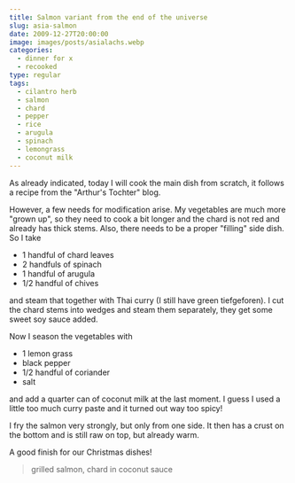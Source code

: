 ```yaml
---
title: Salmon variant from the end of the universe
slug: asia-salmon
date: 2009-12-27T20:00:00
image: images/posts/asialachs.webp
categories: 
  - dinner for x
  - recooked
type: regular
tags: 
  - cilantro herb
  - salmon
  - chard
  - pepper
  - rice
  - arugula
  - spinach
  - lemongrass
  - coconut milk
---
```


As already indicated, today I will cook the main dish from scratch, it follows a recipe from the "Arthur's Tochter" blog.

However, a few needs for modification arise. My vegetables are much more "grown up", so they need to cook a bit longer and the chard is not red and already has thick stems. Also, there needs to be a proper "filling" side dish. So I take

* 1 handful of chard leaves 
* 2 handfuls of spinach 
* 1 handful of arugula 
* 1/2 handful of chives

and steam that together with Thai curry (I still have green tiefgeforen). I cut the chard stems into wedges and steam them separately, they get some sweet soy sauce added.

Now I season the vegetables with

* 1 lemon grass 
* black pepper 
* 1/2 handful of coriander 
* salt

and add a quarter can of coconut milk at the last moment. I guess I used a little too much curry paste and it turned out way too spicy!

I fry the salmon very strongly, but only from one side. It then has a crust on the bottom and is still raw on top, but already warm.

A good finish for our Christmas dishes!

> grilled salmon, chard in coconut sauce